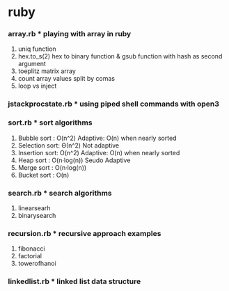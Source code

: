 # ruby
### array.rb * playing with array in ruby
1. uniq function
2. hex.to_s(2) hex to binary function & gsub function with hash as second argument
3. toeplitz matrix array
4. count array values split by comas
5. loop vs inject

### jstackprocstate.rb * using piped shell commands with open3

### sort.rb * sort algorithms
1. Bubble sort :  O(n^2) Adaptive: O(n) when nearly sorted
2. Selection sort: Θ(n^2) Not adaptive
3. Insertion sort: O(n^2) Adaptive: O(n) when nearly sorted
4. Heap sort : O(n·log(n)) Seudo Adaptive
5. Merge sort : O(n·log(n))
6. Bucket sort : O(n)

### search.rb * search algorithms
1. linearsearh
2. binarysearch

### recursion.rb * recursive approach examples
1. fibonacci
2. factorial
3. towerofhanoi

### linkedlist.rb * linked list data structure
